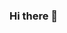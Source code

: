 ### Hi there 👋

<!--
**riktar/riktar** is a ✨ _special_ ✨ repository because its `README.md` (this file) appears on your GitHub profile.

Here are some ideas to get you started:
<!--
- 🔭 I’m currently working on ...

- 🌱 I’m currently learning ...

<!--
- 👯 I’m looking to collaborate on ...
- 🤔 I’m looking for help with ...
- 💬 Ask me about ...

- 📫 How to reach me: tartagia.riccardo@gmail.com
<!--
- 😄 Pronouns: ...
- ⚡ Fun fact: ...
